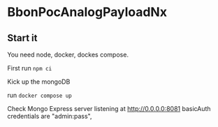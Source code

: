 # BbonPocAnalogPayloadNx

## Start it

You need node, docker, dockes compose.

First run `npm ci`

Kick up the mongoDB

run `docker compose up`

Check Mongo Express server listening at http://0.0.0.0:8081 basicAuth credentials are "admin:pass",

